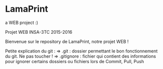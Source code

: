 # LamaPrint
a WEB project :)

Projet WEB INSA-3TC 2015-2016

Bienvenue sur le repository de LamaPrint, notre projet WEB !

Petite explication du git :
=> .git : dossier permettant le bon fonctionnement du git. Ne pas toucher !
=> .gitignore : fichier qui contient des informations pour ignorer certains dossiers ou fichiers lors de Commit, Pull, Push
